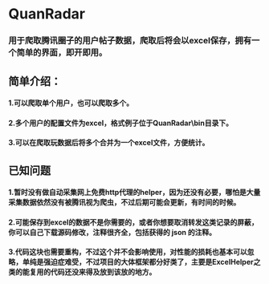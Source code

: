 # QuanRadar
### 用于爬取腾讯圈子的用户帖子数据，爬取后将会以excel保存，拥有一个简单的界面，即开即用。
## 简单介绍：
#### 1.可以爬取单个用户，也可以爬取多个。
#### 2.多个用户的配置文件为excel，格式例子位于QuanRadar\bin目录下。
#### 3.可以在爬取玩数据后将多个合并为一个excel文件，方便统计。
## 已知问题
#### 1.暂时没有做自动采集网上免费http代理的helper，因为还没有必要，哪怕是大量采集数据依然没有被腾讯视为爬虫，不过后期可能会更新，有时间的时候。
#### 2.可能保存到excel的数据不是你需要的，或者你想要取消转发这类记录的屏蔽，你可以自己下载源码修改，注释很齐全，包括获得的 json 的注释。
#### 3.代码这块也需要重构，不过这个并不会影响使用，对性能的损耗也基本可以忽略，单纯是强迫症难受，不过项目的大体框架都分好类了，主要是ExcelHelper之类的能复用的代码还没来得及放到该放的地方。